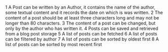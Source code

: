  1 A Post can be written by an Author, it contains the name of the author, some textual content and it records the date on which is was written.
 2 The content of a post should be at least three characters long and may not be longer than 80 characters.
 3 The content of a post can be changed, but only by the author who has written it.
 4 Posts can be saved and retrieved from a blog post storage
 5 A list of posts can be fetched
 6 A list of posts can be filtered by author
 7 A list of posts can be sorted by oldest first
 8 A list of posts can be sorted by most recent first
